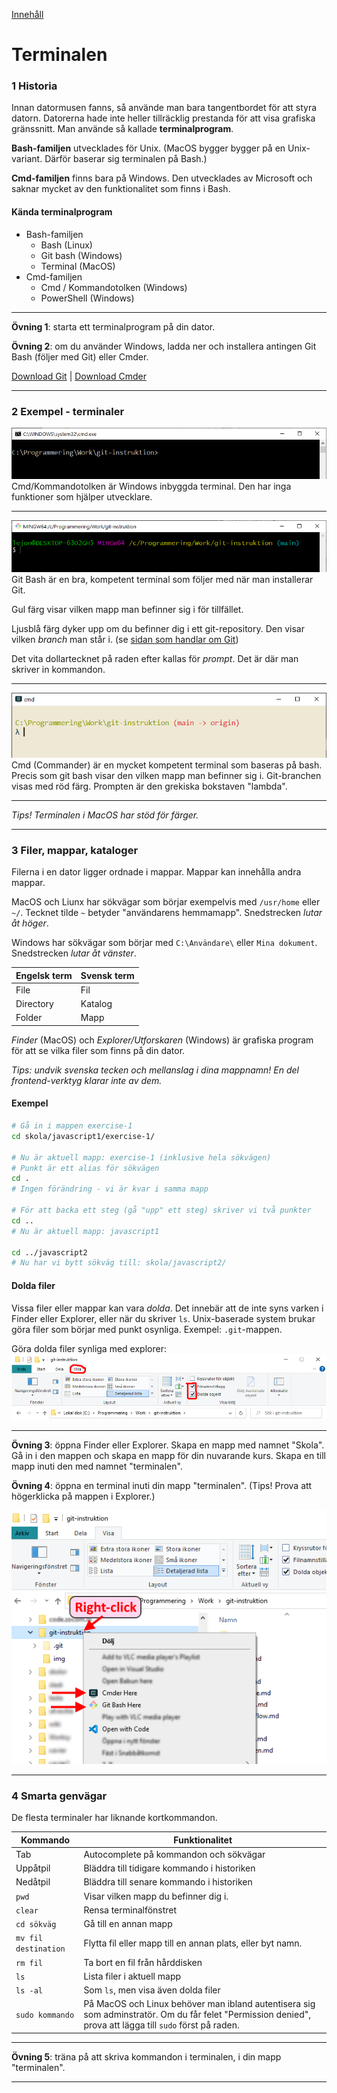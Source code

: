 [Innehåll](README.md)

# Terminalen

### 1 Historia
Innan datormusen fanns, så använde man bara tangentbordet för att styra datorn. Datorerna hade inte heller tillräcklig prestanda för att visa grafiska gränssnitt. Man använde så kallade **terminalprogram**.

**Bash-familjen** utvecklades för Unix. (MacOS bygger bygger på en Unix-variant. Därför baserar sig terminalen på Bash.)

**Cmd-familjen** finns bara på Windows. Den utvecklades av Microsoft och saknar mycket av den funktionalitet som finns i Bash.

#### Kända terminalprogram
+ Bash-familjen
	+ Bash (Linux)
	+ Git bash (Windows)
	+ Terminal (MacOS)
+ Cmd-familjen
	+ Cmd / Kommandotolken (Windows)
	+ PowerShell (Windows)

---
**Övning 1**: starta ett terminalprogram på din dator.

**Övning 2**: om du använder Windows, ladda ner och installera
antingen Git Bash (följer med Git) eller Cmder.

[Download Git](https://git-scm.com/downloads) |
[Download Cmder](https://cmder.net/)

---
### 2 Exempel - terminaler

![cmd](img/cmd.png)
Cmd/Kommandotolken är Windows inbyggda terminal. Den har inga funktioner som hjälper utvecklare.

---
![git bash](img/git-bash.png)
Git Bash är en bra, kompetent terminal som följer med när man installerar Git.

Gul färg visar vilken mapp man befinner sig i för tillfället.

Ljusblå färg dyker upp om du befinner dig i ett git-repository. Den visar vilken *branch* man står i. (se [sidan som handlar om Git](git.md))

Det vita dollartecknet på raden efter kallas för *prompt*. Det är där man skriver in kommandon.

---
![cmder](img/cmder.png)
Cmd (Commander) är en mycket kompetent terminal som baseras på bash. Precis som git bash visar den vilken mapp man befinner sig i. Git-branchen visas med röd färg. Prompten är den grekiska bokstaven "lambda".

---
*Tips! Terminalen i MacOS har stöd för färger.*

---


### 3 Filer, mappar, kataloger
Filerna i en dator ligger ordnade i mappar. Mappar kan innehålla andra mappar.

MacOS och Liunx har sökvägar som börjar exempelvis med `/usr/home` eller `~/`. Tecknet tilde `~` betyder "användarens hemmamapp". Snedstrecken *lutar åt höger*.

Windows har sökvägar som börjar med `C:\Användare\` eller `Mina dokument`. Snedstrecken *lutar åt vänster*.

|Engelsk term |Svensk term |
|-------------|------------|
|File         |Fil         |
|Directory    |Katalog     |
|Folder       |Mapp        |

*Finder* (MacOS) och *Explorer/Utforskaren* (Windows) är grafiska program för att se vilka filer som finns på din dator.

*Tips: undvik svenska tecken och mellanslag i dina mappnamn! En del frontend-verktyg klarar inte av dem.*

#### Exempel
```bash
# Gå in i mappen exercise-1
cd skola/javascript1/exercise-1/

# Nu är aktuell mapp: exercise-1 (inklusive hela sökvägen)
# Punkt är ett alias för sökvägen
cd .
# Ingen förändring - vi är kvar i samma mapp

# För att backa ett steg (gå "upp" ett steg) skriver vi två punkter
cd ..
# Nu är aktuell mapp: javascript1

cd ../javascript2
# Nu har vi bytt sökväg till: skola/javascript2/
```

#### Dolda filer
Vissa filer eller mappar kan vara *dolda*. Det innebär att de inte syns varken i Finder eller Explorer, eller när du skriver `ls`. Unix-baserade system brukar göra filer som börjar med punkt osynliga. Exempel: `.git`-mappen.

Göra dolda filer synliga med explorer:
![Visa dolda filer](img/explorer-hidden-files.png)




---
**Övning 3**: öppna Finder eller Explorer. Skapa en mapp med namnet "Skola". Gå in i den mappen och skapa en mapp för din nuvarande kurs. Skapa en till mapp inuti den med namnet "terminalen".

**Övning 4**: öppna en terminal inuti din mapp "terminalen". (Tips! Prova att högerklicka på mappen i Explorer.)

![Högerklicka på en mapp](img/right-click-open-terminal.png)

---


### 4 Smarta genvägar
De flesta terminaler har liknande kortkommandon.

|Kommando |Funktionalitet |
|---------|---------------|
|Tab |Autocomplete på kommandon och sökvägar |
|Uppåtpil |Bläddra till tidigare kommando i historiken |
|Nedåtpil |Bläddra till senare kommando i historiken |
|`pwd` |Visar vilken mapp du befinner dig i. |
|`clear` |Rensa terminalfönstret |
|`cd sökväg` |Gå till en annan mapp |
|`mv fil destination` |Flytta fil eller mapp till en annan plats, eller byt namn. |
|`rm fil` |Ta bort en fil från hårddisken |
|`ls` |Lista filer i aktuell mapp |
|`ls -al` |Som `ls`, men visa även dolda filer |
|`sudo kommando` |På MacOS och Linux behöver man ibland autentisera sig som adminstratör. Om du får felet "Permission denied", prova att lägga till `sudo` först på raden. |

---
**Övning 5**: träna på att skriva kommandon i terminalen, i din mapp "terminalen".

---
